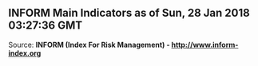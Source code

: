 ## INFORM Main Indicators as of Sun, 28 Jan 2018 03:27:36 GMT

Source: **INFORM (Index For Risk Management) - http://www.inform-index.org**